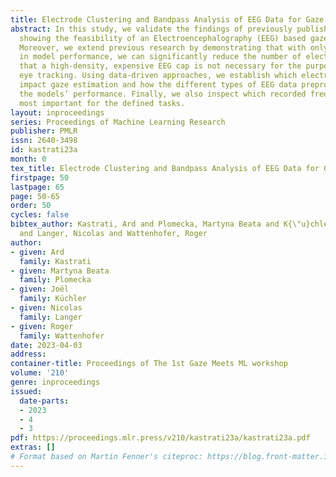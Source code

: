 ```yaml
---
title: Electrode Clustering and Bandpass Analysis of EEG Data for Gaze Estimation
abstract: In this study, we validate the findings of previously published papers,
  showing the feasibility of an Electroencephalography (EEG) based gaze estimation.
  Moreover, we extend previous research by demonstrating that with only a slight drop
  in model performance, we can significantly reduce the number of electrodes, indicating
  that a high-density, expensive EEG cap is not necessary for the purposes of EEG-based
  eye tracking. Using data-driven approaches, we establish which electrode clusters
  impact gaze estimation and how the different types of EEG data preprocessing affect
  the models’ performance. Finally, we also inspect which recorded frequencies are
  most important for the defined tasks.
layout: inproceedings
series: Proceedings of Machine Learning Research
publisher: PMLR
issn: 2640-3498
id: kastrati23a
month: 0
tex_title: Electrode Clustering and Bandpass Analysis of EEG Data for Gaze Estimation
firstpage: 50
lastpage: 65
page: 50-65
order: 50
cycles: false
bibtex_author: Kastrati, Ard and Plomecka, Martyna Beata and K{\"u}chler, Jo{\"e}l
  and Langer, Nicolas and Wattenhofer, Roger
author:
- given: Ard
  family: Kastrati
- given: Martyna Beata
  family: Plomecka
- given: Joël
  family: Küchler
- given: Nicolas
  family: Langer
- given: Roger
  family: Wattenhofer
date: 2023-04-03
address:
container-title: Proceedings of The 1st Gaze Meets ML workshop
volume: '210'
genre: inproceedings
issued:
  date-parts:
  - 2023
  - 4
  - 3
pdf: https://proceedings.mlr.press/v210/kastrati23a/kastrati23a.pdf
extras: []
# Format based on Martin Fenner's citeproc: https://blog.front-matter.io/posts/citeproc-yaml-for-bibliographies/
---
```


